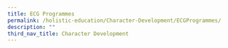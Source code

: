 ```yaml
---
title: ECG Programmes
permalink: /holistic-education/Character-Development/ECGProgrammes/
description: ""
third_nav_title: Character Development
---
```

